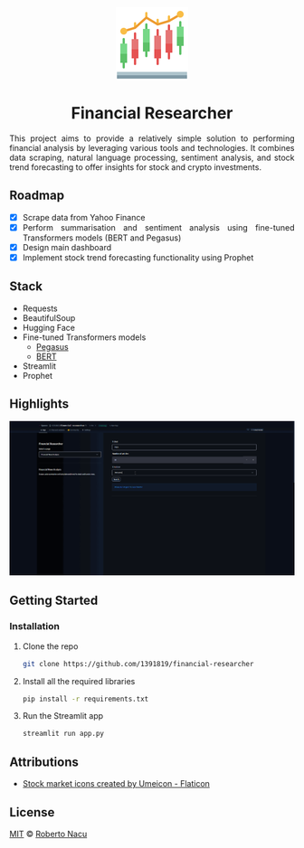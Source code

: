<div align="center">
  <img src="utils/logo.png" alt="logo" width="128"/>
  <h1>Financial Researcher</h1>

</div>

<div align="justify">

This project aims to provide a relatively simple solution to performing financial analysis by leveraging various tools and technologies. It combines data scraping, natural language processing, sentiment analysis, and stock trend forecasting to offer insights for stock and crypto investments.

## Roadmap

- [x] Scrape data from Yahoo Finance
- [x] Perform summarisation and sentiment analysis using fine-tuned Transformers models (BERT and Pegasus)
- [x] Design main dashboard
- [x] Implement stock trend forecasting functionality using Prophet

## Stack

- Requests
- BeautifulSoup
- Hugging Face
- Fine-tuned Transformers models
  - [Pegasus](https://huggingface.co/human-centered-summarization/financial-summarization-pegasus)
  - [BERT](https://huggingface.co/ahmedrachid/FinancialBERT-Sentiment-Analysis)
- Streamlit
- Prophet

## Highlights

<div align="center">
  <img src="utils/showcase.gif" alt="application showcase gif" />
</div>

## Getting Started
### Installation

1. Clone the repo
   ```sh
   git clone https://github.com/1391819/financial-researcher
   ```
2. Install all the required libraries
   ```sh
   pip install -r requirements.txt
   ```
3. Run the Streamlit app
   ```sh
   streamlit run app.py
   ```

## Attributions

- <a href="https://www.flaticon.com/free-icons/stock-market" title="stock market icons">Stock market icons created by Umeicon - Flaticon</a>

## License

[MIT](https://github.com/1391819/financial-researcher/blob/main/License.txt) © [Roberto Nacu](https://github.com/1391819)

</div>

